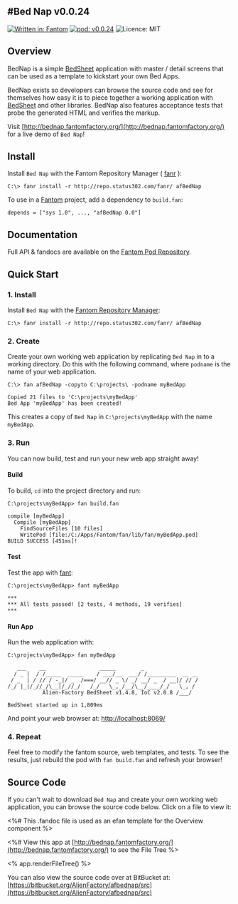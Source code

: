 #Bed Nap v0.0.24
---
[![Written in: Fantom](http://img.shields.io/badge/written%20in-Fantom-lightgray.svg)](http://fantom.org/)
[![pod: v0.0.24](http://img.shields.io/badge/pod-v0.0.24-yellow.svg)](http://bednap.fantomfactory.org/)
![Licence: MIT](http://img.shields.io/badge/licence-MIT-blue.svg)

## Overview

BedNap is a simple [BedSheet](http://pods.fantomfactory.org/pods/afBedSheet/) application with master / detail screens that can be used as a template to kickstart your own Bed Apps.

BedNap exists so developers can browse the source code and see for themselves how easy it is to piece together a working application with [BedSheet](http://pods.fantomfactory.org/pods/afBedSheet/) and other libraries. BedNap also features acceptance tests that probe the generated HTML and verifies the markup.

Visit [http://bednap.fantomfactory.org/](http://bednap.fantomfactory.org/) for a live demo of `Bed Nap`!

## Install

Install `Bed Nap` with the Fantom Repository Manager ( [fanr](http://fantom.org/doc/docFanr/Tool.html#install) ):

    C:\> fanr install -r http://repo.status302.com/fanr/ afBedNap

To use in a [Fantom](http://fantom.org/) project, add a dependency to `build.fan`:

    depends = ["sys 1.0", ..., "afBedNap 0.0"]

## Documentation

Full API & fandocs are available on the [Fantom Pod Repository](http://pods.fantomfactory.org/pods/afBedNap/).

## Quick Start

### 1. Install

Install `Bed Nap` with the [Fantom Repository Manager](http://fantom.org/doc/docFanr/Tool.html#install):

    C:\> fanr install -r http://repo.status302.com/fanr/ afBedNap

### 2. Create

Create your own working web application by replicating `Bed Nap` in to a working directory. Do this with the following command, where `podname` is the name of your web application.

    C:\> fan afBedNap -copyto C:\projects\ -podname myBedApp
    
    Copied 21 files to 'C:\projects\myBedApp'
    Bed App 'myBedApp' has been created!

This creates a copy of `Bed Nap` in `C:\projects\myBedApp` with the name `myBedApp`.

### 3. Run

You can now build, test and run your new web app straight away!

#### Build

To build, `cd` into the project directory and run:

    C:\projects\myBedApp> fan build.fan
    
    compile [myBedApp]
      Compile [myBedApp]
        FindSourceFiles [10 files]
        WritePod [file:/C:/Apps/Fantom/fan/lib/fan/myBedApp.pod]
    BUILD SUCCESS [451ms]!

#### Test

Test the app with [fant](http://fantom.org/doc/docTools/Fant.html):

    C:\projects\myBedApp> fant myBedApp
    
    ***
    *** All tests passed! [2 tests, 4 methods, 19 verifies]
    ***

#### Run App

Run the web application with:

    C:\projects\myBedApp> fan myBedApp
    
       ___    __                 _____        _
      / _ |  / /_____  _____    / ___/__  ___/ /_________  __ __
     / _  | / // / -_|/ _  /===/ __// _ \/ _/ __/ _  / __|/ // /
    /_/ |_|/_//_/\__|/_//_/   /_/   \_,_/__/\__/____/_/   \_, /
               Alien-Factory BedSheet v1.4.8, IoC v2.0.8 /___/
    
    BedSheet started up in 1,809ms

And point your web browser at: [http://localhost:8069/](http://localhost:8069/)

### 4. Repeat

Feel free to modify the fantom source, web templates, and tests. To see the results, just rebuild the pod with `fan build.fan` and refresh your browser!

## Source Code

If you can't wait to download `Bed Nap` and create your own working web application, you can browse the source code below. Click on a file to view it:

<%# This .fandoc file is used as an efan template for the Overview component %>

<%# View this app at [http://bednap.fantomfactory.org/](http://bednap.fantomfactory.org/) to see the File Tree %>

<% app.renderFileTree() %>

You can also view the source code over at BitBucket at: [https://bitbucket.org/AlienFactory/afbednap/src](https://bitbucket.org/AlienFactory/afbednap/src)

